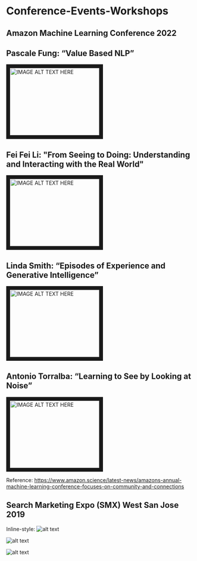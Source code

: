 # Conference-Events-Workshops

## Amazon Machine Learning Conference 2022

## Pascale Fung: “Value Based NLP”


<a href="http://www.youtube.com/watch?feature=player_embedded&v=bDKQrU31WEI
" target="_blank"><img src="http://img.youtube.com/vi/bDKQrU31WEI/0.jpg" 
alt="IMAGE ALT TEXT HERE" width="240" height="180" border="10" /></a>


## Fei Fei Li: "From Seeing to Doing: Understanding and Interacting with the Real World"

<a href="http://www.youtube.com/watch?feature=player_embedded&v=rrrV-cP4wnw
" target="_blank"><img src="http://img.youtube.com/vi/rrrV-cP4wnw/0.jpg" 
alt="IMAGE ALT TEXT HERE" width="240" height="180" border="10" /></a>

## Linda Smith: “Episodes of Experience and Generative Intelligence”

<a href="http://www.youtube.com/watch?feature=player_embedded&v=0QPrsrLTloA
" target="_blank"><img src="http://img.youtube.com/vi/0QPrsrLTloA/0.jpg" 
alt="IMAGE ALT TEXT HERE" width="240" height="180" border="10" /></a>

## Antonio Torralba: “Learning to See by Looking at Noise”

<a href="http://www.youtube.com/watch?feature=player_embedded&v=lnGMNBKcO3Q
" target="_blank"><img src="http://img.youtube.com/vi/lnGMNBKcO3Q/0.jpg" 
alt="IMAGE ALT TEXT HERE" width="240" height="180" border="10" /></a>


Reference: https://www.amazon.science/latest-news/amazons-annual-machine-learning-conference-focuses-on-community-and-connections


## Search Marketing Expo (SMX) West San Jose 2019

Inline-style: 
![alt text](https://github.com/AnirbanMajumder/Conference-Events-Workshops/blob/main/image001.JPG "Logo Title Text 1")

![alt text](https://github.com/AnirbanMajumder/Conference-Events-Workshops/blob/main/image002.JPG "Logo Title Text 1")

![alt text](https://github.com/AnirbanMajumder/Conference-Events-Workshops/blob/main/image003.JPG "Logo Title Text 1")

